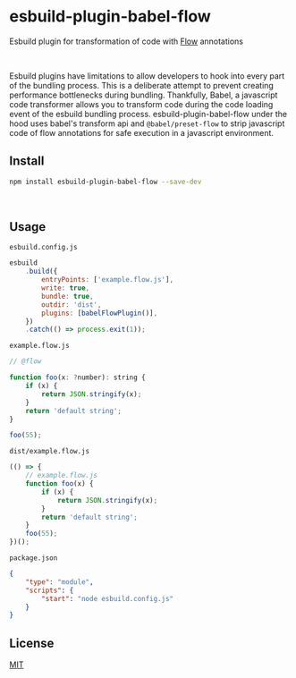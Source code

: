 # esbuild-plugin-babel-flow

Esbuild plugin for transformation of code with [Flow](https://flow.org/) annotations

<br>

Esbuild plugins have limitations to allow developers to hook into every part of the bundling process. This is a deliberate attempt to prevent creating performance bottlenecks during bundling.
Thankfully, Babel, a javascript code transformer allows you to transform code during the code loading event of the esbuild bundling process.
esbuild-plugin-babel-flow under the hood uses babel's transform api and `@babel/preset-flow` to strip javascript code of flow annotations for safe execution in a javascript environment.

## Install

```bash
npm install esbuild-plugin-babel-flow --save-dev
```

<br>

## Usage

`esbuild.config.js`

```js
esbuild
	.build({
		entryPoints: ['example.flow.js'],
		write: true,
		bundle: true,
		outdir: 'dist',
		plugins: [babelFlowPlugin()],
	})
	.catch(() => process.exit(1));
```

`example.flow.js`

```js
// @flow

function foo(x: ?number): string {
	if (x) {
		return JSON.stringify(x);
	}
	return 'default string';
}

foo(55);
```

`dist/example.flow.js`

```js
(() => {
	// example.flow.js
	function foo(x) {
		if (x) {
			return JSON.stringify(x);
		}
		return 'default string';
	}
	foo(55);
})();
```

`package.json`

```json
{
	"type": "module",
	"scripts": {
		"start": "node esbuild.config.js"
	}
}
```

## License

[MIT](https://choosealicense.com/licenses/mit/)
